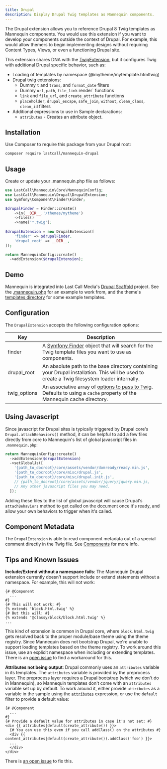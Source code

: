 ```yaml
---
title: Drupal
description: Display Drupal Twig templates as Mannequin components.
---
```

The Drupal extension allows you to reference Drupal 8 Twig templates as Mannequin components.  You would use this extension if you want to develop your components outside the context of Drupal.  For example, this would allow themers to begin implementing designs without requiring Content Types, Views, or even a functioning Drupal site.

This extension shares DNA with the [TwigExtension](../extensions/twig.md), but it configures Twig with additional Drupal specific behavior, such as:

* Loading of templates by namespace (@mytheme/mytemplate.htmltwig)
* Drupal twig extensions:
  * Dummy `t` and `trans`, and `format_date` filters
  * Dummy `url`, `path`, `file_link` render` functions
  * `link` and `file_url`, and `create_attribute` functions
  * `placeholder`, `drupal_escape`, `safe_join`, `without`, `clean_class`, `clean_id` filters
* Additional expressions to use in Sample declarations:
  * `attributes` - Creates an attribute object.

## Installation
Use Composer to require this package from your Drupal root:
```bash
composer require lastcall/mannequin-drupal
```

## Usage
Create or update your .mannequin.php file as follows:
```php
use LastCall\Mannequin\Core\MannequinConfig;
use LastCall\Mannequin\Drupal\DrupalExtension;
use Symfony\Component\Finder\Finder;

$drupalFinder = Finder::create()
    ->in(__DIR__.'/themes/mytheme')
    ->files()
    ->name('*.twig');
    
$drupalExtension = new DrupalExtension([
    'finder' => $drupalFinder,
    'drupal_root' => __DIR__,
]);

return MannequinConfig::create()
  ->addExtension($drupalExtension);
```

## Demo

Mannequin is integrated into Last Call Media's [Drupal Scaffold](https://github.com/LastCallMedia/Drupal-Scaffold) project.  See the [.mannequin.php](https://github.com/LastCallMedia/Drupal-Scaffold/blob/master/.mannequin.php) for an example to work from, and the theme's [templates directory](https://github.com/LastCallMedia/Drupal-Scaffold/tree/master/web/themes/custom/scaffold/templates) for some example templates.


## Configuration

The `DrupalExtension` accepts the following configuration options:

| Key | Description |
| --- | ----------- |
| finder | A [Symfony Finder](https://symfony.com/doc/current/components/finder.html) object that will search for the Twig template files you want to use as components. |
| drupal_root | An absolute path to the base directory containing your Drupal installation.  This will be used to create a Twig filesystem loader internally. |
| twig_options | An associative array of [options to pass to Twig](https://twig.symfony.com/api/2.x/Twig_Environment.html#method___construct).  Defaults to using a `cache` property of the Mannequin cache directory. |

## Using Javascript

Since javascript for Drupal sites is typically triggered by Drupal core's `Drupal.attachBehaviors()` method, it can be helpful to add a few files directly from core to Mannequin's list of global javascript files in `.mannequin.php`:

```php
return MannequinConfig::create()
  ->addExtension($drupalExtension)
  ->setGlobalJs([
    '{path_to_docroot}/core/assets/vendor/domready/ready.min.js',
    '{path_to_docroot}/core/misc/drupal.js',
    '{path_to_docroot}/core/misc/drupal.init.js',
    // {path_to_docroot}/core/assets/vendor/jquery/jquery.min.js,
    // Any other javascript files you may need.
  ]);
```

Adding these files to the list of global javascript will cause Drupal's `attachBehaviors` method to get called on the document once it's ready, and allow your own behaviors to trigger when it's called.

## Component Metadata

The `DrupalExtension` is able to read component metadata out of a special comment directly in the Twig file.  See [Components](../docs/components.md) for more info.

## Tips and Known Issues

**Include/Extend without a namespace fails**: The Mannequin Drupal extension currently doesn't support include or extend statements without a namespace.  For example, this will not work:

```twig
{# @Component
  ...
#}
{# This will not work: #}
{% extends 'block.html.twig' %}
{# But this will: #}
{% extends '@classy/block/block.html.twig' %}
...
```

This kind of extension is common in Drupal core, where `block.html.twig` gets resolved back to the proper module/base theme using the theme registry.  Since Mannequin does not bootstrap Drupal, we're unable to support loading templates based on the theme registry.  To work around this issue, use an explicit namespace when including or extending templates.  There is an [open issue](https://github.com/LastCallMedia/Mannequin/issues/88) to find a workaround for this.

**Attributes not being output**: Drupal commonly uses an `attributes` variable in its templates.  The `attributes` variable is provided by the preprocess layer.  The preprocess layer requires a Drupal bootstrap (which we don't do in Mannequin), so Mannequin templates don't come with an `attributes` variable set up by default.  To work around it, either provide `attributes` as a variable in the sample using the [`attributes`](../docs/expressions.md) expression, or use the `default` filter to provide a default value:

```twig
{# @Component
  ...
#}
{# Provide a default value for attributes in case it's not set: #}
<div {{ attributes|default(create_attribute()) }}>
  {# You can use this even if you call addClass() on the attributes #}
  <div {{ content_attributes|default(create_attribute()).addClass('foo') }}>
  ...
  </div>
</div>
```
There is [an open issue](https://github.com/LastCallMedia/Mannequin/issues/103) to fix this.
